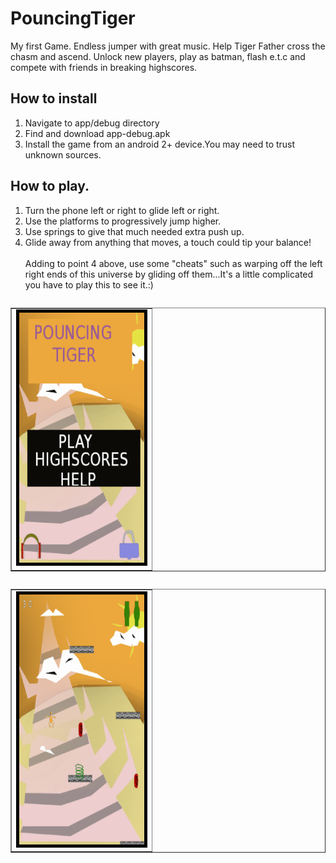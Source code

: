 # PouncingTiger
My first Game. Endless jumper with great music.
Help Tiger Father cross the chasm and ascend.
Unlock new players, play as batman, flash e.t.c and compete with friends in breaking highscores.

## How to install
1. Navigate to app/debug directory
2. Find and download app-debug.apk
3. Install the game from an android 2+ device.You may need to trust unknown sources.

## How to play.
1. Turn the phone left or right to glide left or right.
2. Use the platforms to progressively jump higher.
3. Use springs to give that much needed extra push up.
4. Glide away from anything that moves, a touch could tip your balance!
<br /><br />Adding to point 4 above, use some "cheats" such as warping off the left right ends of this universe by gliding off them...It's a little complicated you have to play this to see it.:)


<table  border="1" style="float: left;" ><tr><td><img style="border:5px solid black;" src="/Screenshot_2020-08-10-04-07-23-37.png" width="200" height="400"></td></tr></table>
<table  border="1" style="float: left;"><tr><td><img style="border:5px solid black;" src="/Screenshot_2020-08-10-03-44-55-79.png" width="200" height="400"></td></tr></table>
